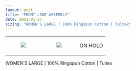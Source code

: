 ```yaml
---
layout: post
title: "FRONT LINE ASSEMBLY"
date: 2021-01-27
sizing: "WOMEN'S LARGE | 100% Ringspun Cotton | Tultex"
---
```




<table style="width:100%;"><tr><td style="vertical-align:top;">
      <figure class="tmblr-full" data-orig-height="2048" data-orig-width="1365" data-orig-src="https://concertshirts.netlify.app/shirts/0048/0048-01.jpg"><img src="https://64.media.tumblr.com/bd7328085d9bcca92049a6e7679e127e/68db053a11596428-87/s540x810/b99e65ec6bbb3dfbfee308d5f6d946c6717949da.jpg" data-orig-height="2048" data-orig-width="1365" data-orig-src="https://concertshirts.netlify.app/shirts/0048/0048-01.jpg"/></figure></td>
    <td style="vertical-align:top;">
      <figure class="tmblr-full" data-orig-height="2048" data-orig-width="1365" data-orig-src="https://concertshirts.netlify.app/shirts/0048/0048-02.jpg"><img src="https://64.media.tumblr.com/d26368fe3f3d5695c4fa042b6368edcd/68db053a11596428-58/s540x810/d60208d61d42d5405690893eaf75d7457161d376.jpg" data-orig-height="2048" data-orig-width="1365" data-orig-src="https://concertshirts.netlify.app/shirts/0048/0048-02.jpg"/></figure></td><td class="sold-overlay"><p class="sold-text">ON HOLD</p></td>
  </tr></table><p>
  WOMEN&rsquo;S LARGE | 100% Ringspun Cotton | Tultex
</p>
